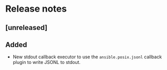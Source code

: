 # Release notes

## [unreleased]

## Added

- New stdout callback executor to use the `ansible.posix.jsonl` callback plugin to write JSONL to stdout.
